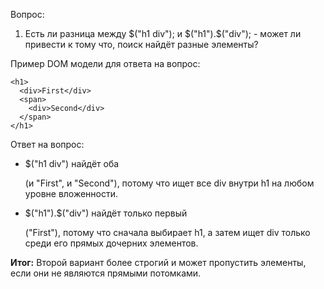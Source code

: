 Вопрос:
1. Есть ли разница между $("h1 div"); и $("h1").$("div"); - может ли привести к тому что, поиск найдёт разные элементы?

Пример DOM модели для ответа на вопрос:
```
<h1>
  <div>First</div>
  <span>
    <div>Second</div>
  </span>
</h1>
```

Ответ на вопрос:

- $("h1 div") найдёт оба <div> (и "First", и "Second"), потому что ищет все div внутри h1 на любом уровне вложенности.

- $("h1").$("div") найдёт только первый <div> ("First"), потому что сначала выбирает h1, а затем ищет div только среди его прямых дочерних элементов.

**Итог:** Второй вариант более строгий и может пропустить элементы, если они не являются прямыми потомками.